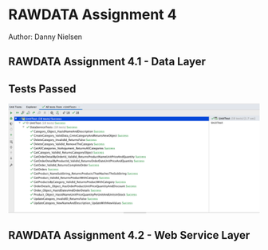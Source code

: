 # RAWDATA Assignment 4
Author: Danny Nielsen

## RAWDATA Assignment 4.1 - Data Layer

## Tests Passed
![alt-text](https://github.com/dbdness/RAWDATA-Assignment4/blob/master/tests-passed.png?raw=true)

## RAWDATA Assignment 4.2 - Web Service Layer
